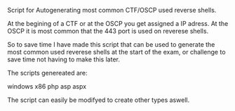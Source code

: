 Script for Autogenerating most common CTF/OSCP used reverse shells.

At the begining of a CTF or at the OSCP you get assigned a IP adress.
At the OSCP it is most common that the 443 port is used on reverese shells.

So to save time I have made this script that can be used to generate the 
most common used reverese shells at the start of the exam, or challenge 
to save time not having to make this later.

The scripts genereated are:

windows x86
php
asp
aspx

The script can easily be modifyed to create other types aswell.


